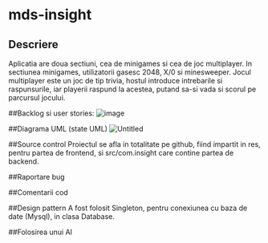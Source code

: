 # mds-insight

## Descriere
Aplicatia are doua sectiuni, cea de minigames si cea de joc multiplayer. In sectiunea minigames, utilizatorii gasesc 2048, X/0 si minesweeper. Jocul multiplayer este un joc de tip trivia, hostul introduce intrebarile si raspunsurile, iar playerii raspund la acestea, putand sa-si vada si scorul pe parcursul jocului.

##Backlog si user stories: 
![image](https://github.com/L-o-rd/mds-insight/assets/116594293/dc5553ac-b81e-4e7e-91d6-9b9e2290e661)

##Diagrama UML (state UML)
![Untitled](https://github.com/L-o-rd/mds-insight/assets/116594293/42bc25ac-7d42-4a98-98e1-8caed9806d0f)

##Source control
Proiectul se afla in totalitate pe github, fiind impartit in res, pentru partea de frontend, si src/com.insight care contine partea de backend.

##Raportare bug 

##Comentarii cod

##Design pattern
A fost folosit Singleton, pentru conexiunea cu baza de date (Mysql), in clasa Database.

##Folosirea unui AI 
